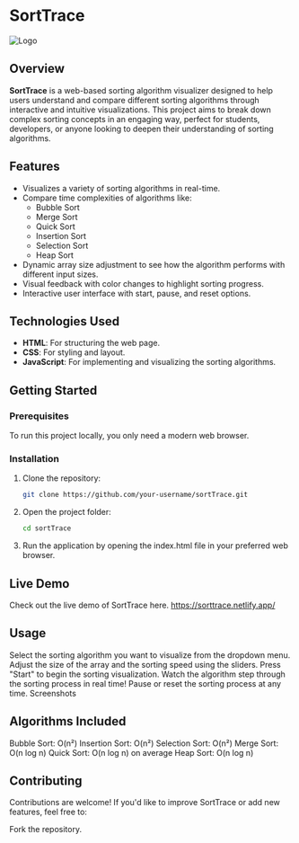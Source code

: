 # SortTrace

![Logo](https://i.postimg.cc/L8Tdg06z/Screenshot-2024-09-17-212859.jpg)
 <!-- Add your logo or remove this line -->

## Overview

**SortTrace** is a web-based sorting algorithm visualizer designed to help users understand and compare different sorting algorithms through interactive and intuitive visualizations. This project aims to break down complex sorting concepts in an engaging way, perfect for students, developers, or anyone looking to deepen their understanding of sorting algorithms.

## Features

- Visualizes a variety of sorting algorithms in real-time.
- Compare time complexities of algorithms like:
  - Bubble Sort
  - Merge Sort
  - Quick Sort
  - Insertion Sort
  - Selection Sort
  - Heap Sort
- Dynamic array size adjustment to see how the algorithm performs with different input sizes.
- Visual feedback with color changes to highlight sorting progress.
- Interactive user interface with start, pause, and reset options.

## Technologies Used

- **HTML**: For structuring the web page.
- **CSS**: For styling and layout.
- **JavaScript**: For implementing and visualizing the sorting algorithms.

## Getting Started

### Prerequisites

To run this project locally, you only need a modern web browser.

### Installation

1. Clone the repository:

   ```bash
   git clone https://github.com/your-username/sortTrace.git
   ```
2. Open the project folder:
      ```bash
   cd sortTrace
   ```
3. Run the application by opening the index.html file in your preferred web browser.

## Live Demo
Check out the live demo of SortTrace here.
https://sorttrace.netlify.app/

## Usage
Select the sorting algorithm you want to visualize from the dropdown menu.
Adjust the size of the array and the sorting speed using the sliders.
Press "Start" to begin the sorting visualization.
Watch the algorithm step through the sorting process in real time!
Pause or reset the sorting process at any time.
Screenshots
<!-- Add screenshots of the app in action -->

## Algorithms Included
Bubble Sort: O(n²)
Insertion Sort: O(n²)
Selection Sort: O(n²)
Merge Sort: O(n log n)
Quick Sort: O(n log n) on average
Heap Sort: O(n log n)

## Contributing
Contributions are welcome! If you'd like to improve SortTrace or add new features, feel free to:

Fork the repository.
